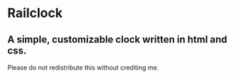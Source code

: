 # Railclock
A simple, customizable clock written in html and css.
-------------------------------------------------------------------------------
Please do not redistribute this without crediting me.
